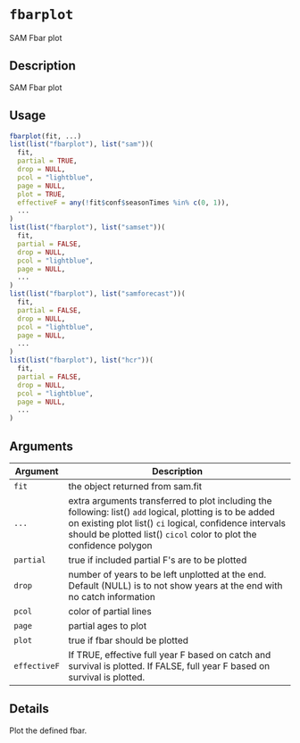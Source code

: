 # `fbarplot`

SAM Fbar plot


## Description

SAM Fbar plot


## Usage

```r
fbarplot(fit, ...)
list(list("fbarplot"), list("sam"))(
  fit,
  partial = TRUE,
  drop = NULL,
  pcol = "lightblue",
  page = NULL,
  plot = TRUE,
  effectiveF = any(!fit$conf$seasonTimes %in% c(0, 1)),
  ...
)
list(list("fbarplot"), list("samset"))(
  fit,
  partial = FALSE,
  drop = NULL,
  pcol = "lightblue",
  page = NULL,
  ...
)
list(list("fbarplot"), list("samforecast"))(
  fit,
  partial = FALSE,
  drop = NULL,
  pcol = "lightblue",
  page = NULL,
  ...
)
list(list("fbarplot"), list("hcr"))(
  fit,
  partial = FALSE,
  drop = NULL,
  pcol = "lightblue",
  page = NULL,
  ...
)
```


## Arguments

Argument      |Description
------------- |----------------
`fit`     |     the object returned from sam.fit
`...`     |     extra arguments transferred to plot including the following: list()  `add` logical, plotting is to be added on existing plot list()  `ci` logical, confidence intervals should be plotted list()  `cicol` color to plot the confidence polygon
`partial`     |     true if included partial F's are to be plotted
`drop`     |     number of years to be left unplotted at the end. Default (NULL) is to not show years at the end with no catch information
`pcol`     |     color of partial lines
`page`     |     partial ages to plot
`plot`     |     true if fbar should be plotted
`effectiveF`     |     If TRUE, effective full year F based on catch and survival is plotted. If FALSE, full year F based on survival is plotted.


## Details

Plot the defined fbar.


